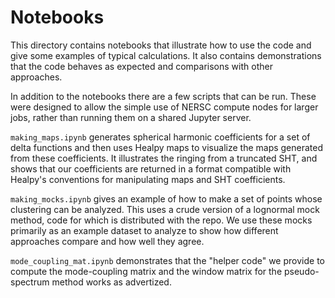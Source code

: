 # Notebooks

This directory contains notebooks that illustrate how to use the code
and give some examples of typical calculations.  It also contains
demonstrations that the code behaves as expected and comparisons
with other approaches.

In addition to the notebooks there are a few scripts that can be run.
These were designed to allow the simple use of NERSC compute nodes for
larger jobs, rather than running them on a shared Jupyter server.

`making_maps.ipynb` generates spherical harmonic coefficients for a set
of delta functions and then uses Healpy maps to visualize the maps
generated from these coefficients.  It illustrates the ringing from a
truncated SHT, and shows that our coefficients are returned in a format
compatible with Healpy's conventions for manipulating maps and SHT
coefficients.

`making_mocks.ipynb` gives an example of how to make a set of points whose
clustering can be analyzed.  This uses a crude version of a lognormal mock
method, code for which is distributed with the repo.  We use these mocks
primarily as an example dataset to analyze to show how different approaches
compare and how well they agree.

`mode_coupling_mat.ipynb` demonstrates that the "helper code" we provide
to compute the mode-coupling matrix and the window matrix for the
pseudo-spectrum method works as advertized.

